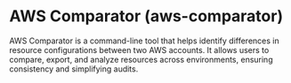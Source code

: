 # AWS Comparator (aws-comparator)
AWS Comparator is a command-line tool that helps identify differences in resource configurations between two AWS accounts. It allows users to compare, export, and analyze resources across environments, ensuring consistency and simplifying audits.
